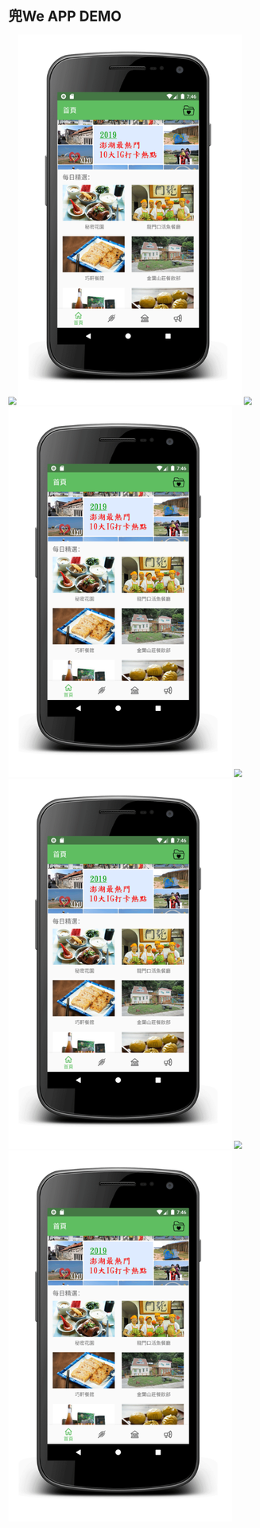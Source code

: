 # 兜We APP DEMO
![](img_url)
<img width="450" height="" src="https://github.com/iamavrilsfanlearncode/DoWay/blob/master/home.gif">
![](img_url)
<img width="450" height="" src="https://github.com/iamavrilsfanlearncode/DoWay/blob/master/home.gif">
![](img_url)
<img width="450" height="" src="https://github.com/iamavrilsfanlearncode/DoWay/blob/master/home.gif">
![](img_url)
<img width="450" height="" src="https://github.com/iamavrilsfanlearncode/DoWay/blob/master/home.gif">
